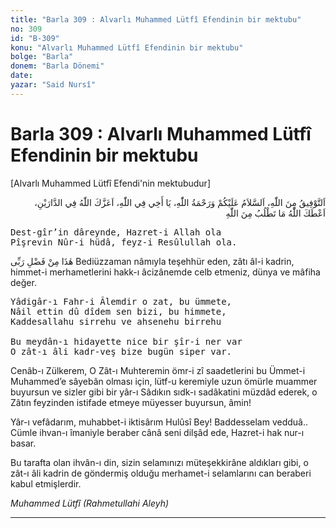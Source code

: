 ```yaml
---
title: "Barla 309 : Alvarlı Muhammed Lütfî Efendinin bir mektubu"
no: 309
id: "B-309"
konu: "Alvarlı Muhammed Lütfî Efendinin bir mektubu"
bolge: "Barla"
donem: "Barla Dönemi"
date: 
yazar: "Said Nursî"
---
```


# Barla 309 : Alvarlı Muhammed Lütfî Efendinin bir mektubu

<p class="takdim">[Alvarlı Muhammed Lütfî Efendi'nin mektubudur]</p>

<p class="arabic" dir="rtl" title="Meal: “Tevfik Allah’tandır. Allah’ın selamı ve rahmeti üzerinize olsun. Ey Allah yolunda kardeşim! Allah seni iki dünyada aziz kılsın. Allah’tan ne istiyorsan versin.”">اَلتَّوْفِيقُ مِنَ اللّٰهِ، اَلسَّلاَمُ عَلَيْكُمْ وَرَحْمَةُ اللّٰهِ، يَا أَخِي فِي اللّٰهِ، اَعَزَّكَ اللّٰهُ فِي الدَّارَيْنِ، اَعْطَكَ اللّٰهُ مَا تَطْلُبُ مِنَ اللّٰهِ</p>

<pre>
Dest-gîr’in dâreynde, Hazret-i Allah ola
Pîşrevin Nûr-i hüdâ, feyz-i Resûlullah ola.
</pre>

<span class="arabic" dir="rtl" title="Meal: “Bu Rabbimin bir fazlıdır.”">هٰذَا مِنْ فَضْلِ رَبِّى</span> Bediüzzaman nâmıyla teşehhür eden, zâtı âl-i kadrin, himmet-i merhametlerini hakk-ı âcizânemde celb etmeniz, dünya ve mâfiha değer.

<pre>
Yâdigâr-ı Fahr-i Âlemdir o zat, bu ümmete,
Nâil ettin dû dîdem sen bizi, bu himmete,
Kaddesallahu sirrehu ve ahsenehu birrehu

Bu meydân-ı hidayette nice bir şîr-i ner var
O zât-ı âli kadr-veş bize bugün siper var.
</pre>

Cenâb-ı Zülkerem, O Zât-ı Muhteremin ömr-i zî saadetlerini bu Ümmet-i Muhammed’e sâyebân olması için, lütf-u keremiyle uzun ömürle muammer buyursun ve sizler gibi bir yâr-ı Sâdıkın sıdk-ı sadâkatini müzdâd ederek, o Zâtın feyzinden istifade etmeye müyesser buyursun, âmin!

Yâr-ı vefâdarım, muhabbet-i iktisârım Hulûsî Bey! Baddesselam vedduâ.. Cümle ihvan-ı îmaniyle beraber cânâ seni dilşâd ede, Hazret-i hak nur-ı basar.

Bu tarafta olan ihvân-ı din, sizin selamınızı müteşekkirâne aldıkları gibi, o zât-ı âli kadrin de göndermiş olduğu merhamet-i selamlarını can beraberi kabul etmişlerdir.

*Muhammed Lütfî*
*(Rahmetullahi Aleyh)*

***
